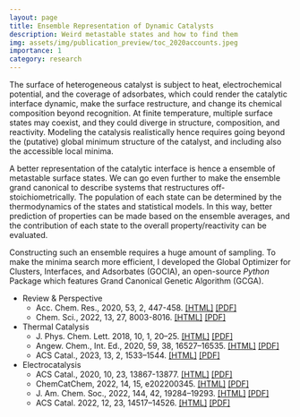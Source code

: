 ```yaml
---
layout: page
title: Ensemble Representation of Dynamic Catalysts
description: Weird metastable states and how to find them
img: assets/img/publication_preview/toc_2020accounts.jpeg
importance: 1
category: research
---
```


The surface of heterogeneous catalyst is subject to heat, electrochemical potential, and the coverage of adsorbates, which could render the catalytic interface dynamic, make the surface restructure, and change its chemical composition beyond recognition. At finite temperature, multiple surface states may coexist, and they could diverge in structure, composition, and reactivity. Modeling the catalysis realistically hence requires going beyond the (putative) global minimum structure of the catalyst, and including also the accessible local minima.

A better representation of the catalytic interface is hence a ensemble of metastable surface states. We can go even further to make the ensemble grand canonical to describe systems that restructures off-stoichiometrically. The population of each state can be determined by the thermodynamics of the states and statistical models. In this way, better prediction of properties can be made based on the ensemble averages, and the contribution of each state to the overall property/reactivity can be evaluated.

Constructing such an ensemble requires a huge amount of sampling. To make the minima search more efficient, I developed the Global Optimizer for Clusters, Interfaces, and Adsorbates (GOCIA), an open-source *Python* Package which features Grand Canonical Genetic Algorithm (GCGA).


- Review & Perspective
  - Acc. Chem. Res., 2020, 53, 2, 447-458. [[HTML]](https://pubs.acs.org/doi/abs/10.1021/acs.accounts.9b00531) [[PDF]](https://zishengz.github.io/assets/pdf/papers/2020accounts.pdf)
  - Chem. Sci., 2022, 13, 27, 8003-8016. [[HTML]](https://doi.org/10.1039/D2SC01367C) [[PDF]](https://zishengz.github.io/assets/pdf/papers/2022chemsci.pdf)
- Thermal Catalysis
  - J. Phys. Chem. Lett. 2018, 10, 1, 20–25. [[HTML]](https://pubs.acs.org/doi/abs/10.1021/acs.jpclett.8b03373) [[PDF]](https://zishengz.github.io/assets/pdf/papers/2018jpcl.pdf)
  - Angew. Chem., Int. Ed., 2020, 59, 38, 16527–16535. [[HTML]](https://onlinelibrary.wiley.com/doi/abs/10.1002/anie.202003695) [[PDF]](https://zishengz.github.io/assets/pdf/papers/2020acie.pdf)
  - ACS Catal., 2023, 13, 2, 1533–1544. [[HTML]](https://pubs.acs.org/doi/abs/10.1021/acscatal.2c05634) [[PDF]](https://zishengz.github.io/assets/pdf/papers/2023acscatal.pdf)
- Electrocatalysis
  - ACS Catal., 2020, 10, 23, 13867-13877. [[HTML]](https://pubs.acs.org/doi/abs/10.1021/acscatal.0c03410) [[PDF]](https://zishengz.github.io/assets/pdf/papers/2020acscatal.pdf)
  - ChemCatChem, 2022, 14, 15, e202200345. [[HTML]](https://doi.org/10.1002/cctc.202200345) [[PDF]](https://zishengz.github.io/assets/pdf/papers/2022chemcatchem.pdf)
  - J. Am. Chem. Soc., 2022, 144, 42, 19284–19293. [[HTML]](https://pubs.acs.org/doi/10.1021/jacs.2c06188) [[PDF]](https://zishengz.github.io/assets/pdf/papers/2022jacs.pdf)
  - ACS Catal. 2022, 12, 23, 14517–14526. [[HTML]](https://pubs.acs.org/doi/abs/10.1021/acscatal.2c04643) [[PDF]](https://zishengz.github.io/assets/pdf/papers/2022acscatal_3.pdf)
  <!-- - Preprint on size-dependent HER reactivity of Pt clusters. [[ChemRxiv]](http://doi.org/10.26434/chemrxiv-2022-ssh9n) -->

